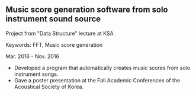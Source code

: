 ## Music score generation software from solo instrument sound source
Project from "Data Structure" lecture at KSA

Keywords: FFT, Music score generation

Mar. 2016 - Nov. 2016

- Developed a program that automatically creates music scores from solo instrument songs.
- Gave a poster presentation at the Fall Academic Conferences of the Acoustical Society of Korea. 
